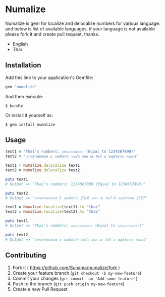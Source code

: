 # Numalize

Numalize is gem for localize and delocalize numbers for various language. and below is list of available languages. if your language is not available please fork it and create pull request, thanks.

* English
* Thai

## Installation

Add this line to your application's Gemfile:

```ruby
gem 'numalize'
```

And then execute:

    $ bundle

Or install it yourself as:

    $ gem install numalize

## Usage

```ruby
text1 = "Thai's numbers: ๑๒๓๔๕๖๗๘๙๐ (Equal to 1234567890)"
text2 = "เอกสารหมายเลข ๕ เลขที่กำกับ ๒๓/๖ ออก ณ วันที่ ๘ พฤษจิกายน ๒๕๕๗"

text1 = Numalize.delocalize text1
text2 = Numalize.delocalize text2

puts text1
# Output => "Thai's numbers: 1234567890 (Equal to 1234567890)"

puts text2
# Output => "เอกสารหมายเลข 5 เลขที่กำกับ 23/6 ออก ณ วันที่ 8 พฤษจิกายน 2557"

text1 = Numalize.localize(text1).to "thai"
text2 = Numalize.localize(text2).to "thai"

puts text1
# Output => "Thai's numbers: ๑๒๓๔๕๖๗๘๙๐ (Equal to ๑๒๓๔๕๖๗๘๙๐)"

puts text2
# Output => "เอกสารหมายเลข ๕ เลขที่กำกับ ๒๓/๖ ออก ณ วันที่ ๘ พฤษจิกายน ๒๕๕๗"
```

## Contributing

1. Fork it ( https://github.com/Sunama/numalize/fork )
2. Create your feature branch (`git checkout -b my-new-feature`)
3. Commit your changes (`git commit -am 'Add some feature'`)
4. Push to the branch (`git push origin my-new-feature`)
5. Create a new Pull Request
